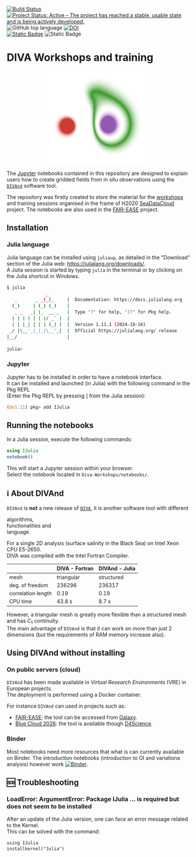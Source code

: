[![Build Status](https://github.com/gher-uliege/Diva-Workshops/workflows/CI/badge.svg)](https://github.com/gher-uliege/Diva-Workshops/actions) [![Project Status: Active – The project has reached a stable, usable state and is being actively developed.](https://www.repostatus.org/badges/latest/active.svg)](https://www.repostatus.org/#active)
![GitHub top language](https://img.shields.io/github/languages/top/gher-uliege/Diva-Workshops)
[![DOI](https://zenodo.org/badge/108153788.svg)](https://zenodo.org/badge/latestdoi/108153788)          
[![Static Badge](https://img.shields.io/badge/Project-FAIR--EASE-blue)](https://www.fairease.eu/) ![Static Badge](https://img.shields.io/badge/Project-SeaDataCloud-blue)

# DIVA Workshops and training

<div align="center"> <img src="./figures/divand_logo.png"></img></div>

The [Jupyter](https://jupyter.org/) notebooks contained in this repository are designed to explain users how to create gridded fields from in situ observations using the [`DIVAnd`](https://github.com/gher-uliege/divand.jl) software tool.

The repository was firstly created to store the material for the [workshops](https://gher-uliege.github.io/Diva-Workshops/Previous-workshops.html) and training sessions organised in the frame of H2020 [SeaDataCloud](https://www.seadatanet.org/) project. The notebooks are also used in the [FAIR-EASE](https://fairease.eu/) project.   

## Installation

### Julia language

Julia language can be installed using `juliaup`, as detailed in the "Download" section of the Julia web: https://julialang.org/downloads/.     
A Julia session is started by typing `julia` in the terminal or by clicking on the Julia shortcut in Windows.

```bash
$ julia
               _
   _       _ _(_)_     |  Documentation: https://docs.julialang.org
  (_)     | (_) (_)    |
   _ _   _| |_  __ _   |  Type "?" for help, "]?" for Pkg help.
  | | | | | | |/ _` |  |
  | | |_| | | | (_| |  |  Version 1.11.1 (2024-10-16)
 _/ |\__'_|_|_|\__'_|  |  Official https://julialang.org/ release
|__/                   |

julia> 
```

### Jupyter

Jupyter has to be installed in order to have a notebook interface.        
It can be installed and launched (in Julia) with the following command in the Pkg REPL     
(Enter the Pkg REPL by pressing ] from the Julia session):

```julia
(@v1.11) pkg> add IJulia
```

## Running the notebooks

In a Julia session, execute the following commands:

```julia
using IJulia
notebook()
```
This will start a Jupyter session within your browser.      
Select the notebook located in `Diva-Workshops/notebooks/`.

## ℹ️ About DIVAnd

`DIVAnd` is **not** a new release of [`DIVA`](https://github.com/gher-uliege/DIVA), it is another software tool with different 

algorithms,      
functionalities and     
language.

For a single 2D analysis (surface salinity in the Black Sea) on Intel Xeon CPU E5-2650.     
DIVA was compiled with the Intel Fortran Compiler.

|     | DIVA - Fortran | DIVAnd - Julia |
|----|----------------|----------------|
| mesh             | triangular | structured | 
| deg. of freedom  |    236296 |  236317 |
| correlation length | 0.19    | 0.19 |
| CPU time | 43.8 s | 8.7 s |

However, a triangular mesh is greatly more flexible than a structured mesh and has $C_1$ continuity.       
The main advantage of `DIVAnd` is that it can work on more than just 2 dimensions (but the requirements of RAM memory increase also).

## Using DIVAnd without installing

### On public servers (cloud)

`DIVAnd` has been made available in _Virtual Research Environments_ (VRE) in European projects.     
The deployment is performed using a Docker container.  

For instance `DIVAnd` can used in projects such as:
- [FAIR-EASE](https://fairease.eu/): the tool can be accessed from [Galaxy](https://earth-system.usegalaxy.eu/).
- [Blue Cloud 2026](https://blue-cloud.org/): the tool is available though [D4Science](https://www.d4science.org/). 

### Binder

Most notebooks need more resources that what is can currently available on Binder. The introduction notebooks (introduction to OI and variationa analysis) however work
[![Binder](https://mybinder.org/badge_logo.svg)](https://mybinder.org/v2/gh/gher-uliege/Diva-Workshops/master?filepath=notebooks%2F1-Intro%2F04-OI-variational-analysis-introduction.ipynb).

## 🆘 Troubleshooting

### LoadError: ArgumentError: Package IJulia ... is required but does not seem to be installed

After an update of the Julia version, one can face an error message related to the Kernel.     
This can be solved with the command:

```
using IJulia
installkernel("Julia")
```